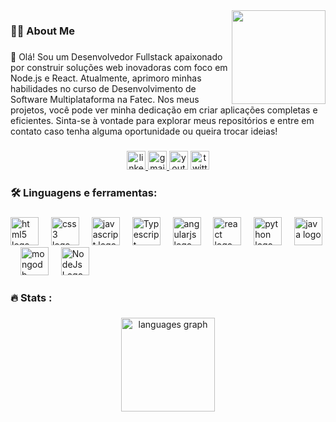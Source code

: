 <img align="right" height="150" src="https://media3.giphy.com/media/v1.Y2lkPTc5MGI3NjExazBodzA0MjQwNHFscGF6bXQ4bnk0anc2MjMzNG1tcjVxdm0zZ2FkaSZlcD12MV9pbnRlcm5hbF9naWZfYnlfaWQmY3Q9cw/KazYtoXQkYy6BlkOwG/giphy.webp"  />

###

<h3 align="left">👩‍💻  About Me</h3>

###

<p align="left">👋 Olá! Sou um Desenvolvedor Fullstack apaixonado por construir soluções web inovadoras com foco em Node.js e React. Atualmente, aprimoro minhas habilidades no curso de Desenvolvimento de Software Multiplataforma na Fatec. Nos meus projetos, você pode ver minha dedicação em criar aplicações completas e eficientes. Sinta-se à vontade para explorar meus repositórios e entre em contato caso tenha alguma oportunidade ou queira trocar ideias!</p>

###

<div align="center">
  <a href="https://www.linkedin.com/in/victor-favretto-4543492a3/" target="_blank">
    <img src="https://img.shields.io/static/v1?message=LinkedIn&logo=linkedin&label=&color=0077B5&logoColor=white&labelColor=&style=for-the-badge" height="30" alt="linkedin logo"  />
  </a>
  <a href="vf.favretto@gmail.com" target="_blank">
    <img src="https://img.shields.io/static/v1?message=Gmail&logo=gmail&label=&color=D14836&logoColor=white&labelColor=&style=for-the-badge" height="30" alt="gmail logo"  />
  </a>
  <img src="https://img.shields.io/static/v1?message=Youtube&logo=youtube&label=&color=FF0000&logoColor=white&labelColor=&style=for-the-badge" height="30" alt="youtube logo"  />
  <a href="https://x.com/dev_fah" target="blank">
  <img src="https://img.shields.io/static/v1?message=Twitter&logo=twitter&label=&color=1DA1F2&logoColor=white&labelColor=&style=for-the-badge" height="30" alt="twitter logo"  />
  </a>
</div>

###

<h3 align="left">🛠 Linguagens e ferramentas:</h3>

###

<div align="left">
  <img src="https://cdn.jsdelivr.net/gh/devicons/devicon/icons/html5/html5-original.svg" height="45" alt="html5 logo"  />
  <img width="12" />
  <img src="https://cdn.jsdelivr.net/gh/devicons/devicon/icons/css3/css3-original.svg" height="45" alt="css3 logo"  />
  <img width="12" />
  <img src="https://cdn.jsdelivr.net/gh/devicons/devicon/icons/javascript/javascript-original.svg" height="45" alt="javascript logo"  />
  <img width="12" />
  <img src="https://icongr.am/devicon/typescript-original.svg?size=128&color=currentColor" height="45" alt="Typescript Logo"  />
  <img width="12" />
  <img src="https://cdn.jsdelivr.net/gh/devicons/devicon/icons/angularjs/angularjs-original.svg" height="45" alt="angularjs logo"  />
  <img width="12" />
  <img src="https://cdn.jsdelivr.net/gh/devicons/devicon/icons/react/react-original.svg" height="45" alt="react logo"  />
  <img width="12" />
  <img src="https://cdn.jsdelivr.net/gh/devicons/devicon/icons/python/python-original.svg" height="45" alt="python logo"  />
  <img width="12" />
  <img src="https://cdn.jsdelivr.net/gh/devicons/devicon/icons/java/java-original.svg" height="45" alt="java logo"  />
  <img width="12" />
  <img src="https://cdn.jsdelivr.net/gh/devicons/devicon/icons/mongodb/mongodb-original.svg" height="45" alt="mongodb logo"  />
  <img width="12" />
  <img src="https://icongr.am/devicon/nodejs-original.svg?size=128&color=currentColor" height="45" alt="NodeJs Logo"  />
  <img width="12" />
</div>

###

<h3 align="left">🔥 Stats :</h3>

###

<div align="center">
  <img src="https://github-readme-stats.vercel.app/api/top-langs?username=vFavretto&locale=en&hide_title=false&layout=compact&card_width=320&langs_count=5&theme=nightowl&hide_border=false&order=2" height="150" alt="languages graph"  />
</div>

###

